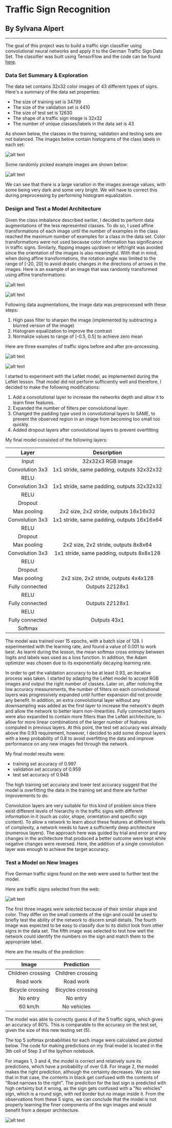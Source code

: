 # **Traffic Sign Recognition**

## By Sylvana Alpert

---


[//]: # (Image References)

[image1]: ./writeup_images/unbalancedClasses.png "Unbalanced Classes"
[image2]: ./writeup_images/visualExploration.png "Visual Exploration"
[image3]: ./writeup_images/originalImage.png "Original Image"
[image4]: ./writeup_images/augmentedImage.png "Augmentations Example"
[image5]: ./writeup_images/unprocessedImages.png "Unprocessed Images"
[image6]: ./writeup_images/processedImages.png "Preprocessed Images"
[image7]: ./writeup_images/newimages.png "Traffic Signs From the Web"
[image8]: ./writeup_images/top5Softmax.png "Top 5 Probabilities"


The goal of this project was to build a traffic sign classifier using convolutional neural networks and apply it to the German Traffic Sign Data Set. The classifier was built using TensorFlow and the code can be found [here](https://github.com/sylvanaalpert/CarND-TrafficSigns-P2/blob/master/Traffic_Sign_Classifier.ipynb).

### Data Set Summary & Exploration

The data set contains 32x32 color images of 43 different types of signs. Here's a summary of the data set properties:

* The size of training set is 34799
* The size of the validation set is 4410
* The size of test set is 12630
* The shape of a traffic sign image is 32x32
* The number of unique classes/labels in the data set is 43

As shown below, the classes in the training, validation and testing sets are not balanced. The images below contain histograms of the
class labels in each set:

![alt text][image1]

Some randomly picked example images are shown below:

![alt text][image2]

We can see that there is a large variation in the images average values, with some being very dark and some very bright. We will have to correct this during preprocessing by performing histogram equalization.


### Design and Test a Model Architecture

Given the class imbalance described earlier, I decided to perform data augmentations of the less represented classes. To do so, I used affine transformations of each image until the number of examples in the class reached the maximum number of examples for a class in the data set. Color transformations were not used because color information has significance in traffic signs. Similarly, flipping images up/down or left/right was avoided since the orientation of the images is also meaningful. With that in mind, when doing affine transformations, the rotation angle was limited to the range of [-20, 20] to avoid drastic changes in the directions of arrows in the images.
Here is an example of an image that was randomly transformed using affine transformations:

![alt text][image3]

![alt text][image4]

Following data augmentations, the image data was preprocessed with these steps:
1. High pass filter to sharpen the image (implemented by subtracting a blurred version of the image)
2. Histogram equalization to improve the contrast
3. Normalize values to range of [-0.5, 0.5] to achieve zero mean


Here are three examples of traffic signs before and after pre-processing.

![alt text][image5]

![alt text][image6]


I started to experiment with the LeNet model, as implemented during the LeNet lesson. That model did not perform sufficiently well and therefore, I decided to make the following modifications:

1. Add a convolutional layer to increase the networks depth and allow it to learn finer features.
2. Expanded the number of filters per convolutional layer.
3. Changed the padding type used in convolutional layers to SAME, to prevent the observed region in an image from becoming too small too quickly.
4. Added dropout layers after convolutional layers to prevent overfitting

My final model consisted of the following layers:

| Layer         		|     Description	        					|
|:---------------------:|:---------------------------------------------:|
| Input         		| 32x32x3 RGB image   							|
| Convolution 3x3     	| 1x1 stride, same padding, outputs 32x32x32 	|
| RELU					|												|
| Convolution 3x3     	| 1x1 stride, same padding, outputs 32x32x32 	|
| RELU					|												|
| Dropout				|												|
| Max pooling	      	| 2x2 size, 2x2 stride,  outputs 16x16x32 		|
| Convolution 3x3	    | 1x1 stride, same padding, outputs 16x16x64	|
| RELU					|												|
| Dropout				|												|
| Max pooling	      	| 2x2 size, 2x2 stride,  outputs 8x8x64 		|
| Convolution 3x3	    | 1x1 stride, same padding, outputs 8x8x128		|
| RELU					|												|
| Dropout				|												|
| Max pooling	      	| 2x2 size, 2x2 stride,  outputs 4x4x128 		|
| Fully connected		| Outputs 2*2*128x1								|
| RELU					|												|
| Fully connected		| Outputs 2*2*128x1								|
| RELU					|												|
| Fully connected		| Outputs 43x1									|
| Softmax				| 	        									|



The model was trained over 15 epochs, with a batch size of 128. I experimented with the learning rate, and found a value of 0.001 to work best. As learnt during the lesson, the mean softmax cross entropy between logits and labels was used as a loss function. In addition, the Adam optimizer was chosen due to its exponentially decaying learning rate.


In order to get the validation accuracy to be at least 0.93, an iterative process was taken. I started by adapting the LeNet model to accept RGB images and output the right number of classes. Later on, after noticing the low accuracy measurements, the number of filters on each convolutional layers was progressively expanded until further expansion did not provide any benefit. In addition, an extra convolutional layer without any downsampling was added as the first layer to increase the network's depth and allow the network to better learn non-linearities. Fully connected layers were also expanded to contain more filters than the LeNet architecture, to allow for more linear combinations of the larger number of features computed in previous layers. At this point, the test set accuracy was already above the 0.93 requirement, however, I decided to add some dropout layers with a keep probability of 0.8 to avoid overfitting the data and improve performance on any new images fed through the network.

My final model results were:
* training set accuracy of 0.997
* validation set accuracy of 0.959
* test set accuracy of 0.948

The high training set accuracy and lower test accuracy suggest that the model is overfitting the data in the training set and there are further improvements to do.

Convolution layers are very suitable for this kind of problem since there exist different levels of hierarchy in the traffic signs with different information in it (such as color, shape, orientation and specific sign content). To allow a network to learn about these features at different levels of complexity, a network needs to have a sufficiently deep architecture (numerous layers). The approach here was guided by trial and error and any changes in the architecture that produced a better outcome were kept while negative changes were reversed. Here, the addition of a single convolution layer was enough to achieve the target accuracy.  


### Test a Model on New Images

Five German traffic signs found on the web were used to further test the model.

Here are traffic signs selected from the web:

![alt text][image7]

The first three images were selected because of their similar shape and color. They differ on the small contents of the sign and could be used to briefly test the ability of the network to discern small details. The fourth image was expected to be easy to classify due to its distict look from other signs in the data set. The fifth image was selected to test how well the network could identify the numbers on the sign and match them to the appropriate label.

Here are the results of the prediction:

| Image			        |     Prediction	        					|
|:---------------------:|:---------------------------------------------:|
| Children crossing    	| Children crossing   							|
| Road work   			| Road work										|
| Bicycle crossing		| Bicycles crossing								|
| No entry	      		| No entry						 				|
| 60 km/h 				| No vehicles 	      							|


The model was able to correctly guess 4 of the 5 traffic signs, which gives an accuracy of 80%. This is comparable to the accuracy on the test set, given the size of this new testing set (5).

The top 5 softmax probabilities for each image were calculated are plotted below.
The code for making predictions on my final model is located in the 3th cell of Step 3 of the Ipython notebook.

For images 1, 3 and 4, the model is correct and relatively sure its predictions, which have a probability of over 0.8.  For image 2, the model makes the right prediction, although the certainty decreases. We can see that in that case, the contents in black get confused with the contents of "Road narrows to the right". The prediction for the last sign is predicted with high certainty but it wrong, as the sign gets confused with a "No vehicles" sign, which is a round sign, with red border but no image inside it.
From the observations from these 5 signs, we can conclude that the model is not properly learning the finer components of the sign images and would benefit from a deeper architecture.

![alt text][image8]
